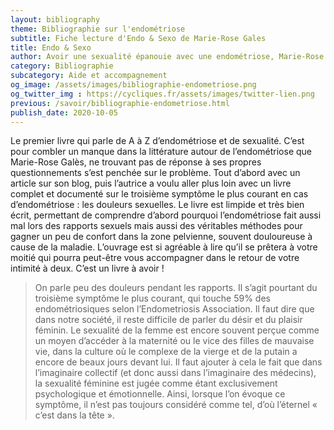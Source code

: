 ```yaml
---
layout: bibliography
theme: Bibliographie sur l'endométriose
subtitle: Fiche lecture d'Endo & Sexo de Marie-Rose Gales
title: Endo & Sexo
author: Avoir une sexualité épanouie avec une endométriose, Marie-Rose Gales, 2019
category: Bibliographie
subcategory: Aide et accompagnement
og_image: /assets/images/bibliographie-endometriose.png
og_twitter_img : https://cycliques.fr/assets/images/twitter-lien.png
previous: /savoir/bibliographie-endometriose.html
publish_date: 2020-10-05
---
```

Le premier livre qui parle de A à Z d’endométriose et de sexualité. C’est pour combler un manque dans la littérature autour de l’endométriose que Marie-Rose Galès, ne trouvant pas de réponse à ses propres questionnements s’est penchée sur le problème. Tout d’abord avec un article sur son blog, puis l’autrice a voulu aller plus loin avec un livre complet et documenté sur le troisième symptôme le plus courant en cas d’endométriose : les douleurs sexuelles. Le livre est limpide et très bien écrit, permettant de comprendre d’abord pourquoi l’endométriose fait aussi mal lors des rapports sexuels mais aussi des véritables méthodes pour gagner un peu de confort dans la zone pelvienne, souvent douloureuse à cause de la maladie. L’ouvrage est si agréable à lire qu’il se prêtera à votre moitié qui pourra peut-être vous accompagner dans le retour de votre intimité à deux. C’est un livre à avoir !

>On parle peu des douleurs pendant les rapports. Il s’agit pourtant du troisième symptôme le plus courant, qui touche 59% des endométriosiques selon l’Endometriosis Association. Il faut dire que dans notre société, il reste difficile de parler du désir et du plaisir féminin. Le sexualité de la femme est encore souvent perçue comme un moyen d’accéder à la maternité ou le vice des filles de mauvaise vie, dans la culture où le complexe de la vierge et de la putain a encore de beaux jours devant lui. Il faut ajouter à cela le fait que dans l’imaginaire collectif (et donc aussi dans l’imaginaire des médecins), la sexualité féminine est jugée comme étant exclusivement psychologique et émotionnelle. Ainsi, lorsque l’on évoque ce symptôme, il n’est pas toujours considéré comme tel, d’où l’éternel « c’est dans la tête ».